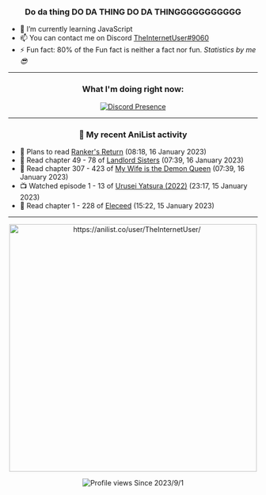 <div align="center">

### Do da thing DO DA THING DO DA THINGGGGGGGGGGG
</div>

- 🌱 I’m currently learning JavaScript
- 📫 You can contact me on Discord [TheInternetUser#9060](https://discord.com/users/534117072796385300)
- ⚡ Fun fact: 80% of the Fun fact is neither a fact nor fun. _Statistics by me 😎_
<hr>

<div align="center">

### What I'm doing right now:
[![Discord Presence](https://lanyard.cnrad.dev/api/534117072796385300)](https://discord.com/users/534117072796385300)
<hr>
  
### 🌸 My recent AniList activity

</div>

<!-- ANILIST_ACTIVITY:start -->

-   📖 Plans to read [Ranker's Return](https://anilist.co/manga/137969) (08:18, 16 January 2023)
-   📖 Read chapter 49 - 78 of [Landlord Sisters](https://anilist.co/manga/138564) (07:39, 16 January 2023)
-   📖 Read chapter 307 - 423 of [My Wife is the Demon Queen](https://anilist.co/manga/107966) (07:39, 16 January 2023)
-   📺 Watched episode 1 - 13 of [Urusei Yatsura (2022)](https://anilist.co/anime/143277) (23:17, 15 January 2023)
-   📖 Read chapter 1 - 228 of [Eleceed](https://anilist.co/manga/106929) (15:22, 15 January 2023)

<!-- ANILIST_ACTIVITY:end -->
<hr>

<div align="center">

<img width="500" alt="https://anilist.co/user/TheInternetUser/" src="https://img.anili.st/User/929966"/>

![Profile views](https://gpvc.arturio.dev/TheInternetUse7) Since 2023/9/1

</div>
